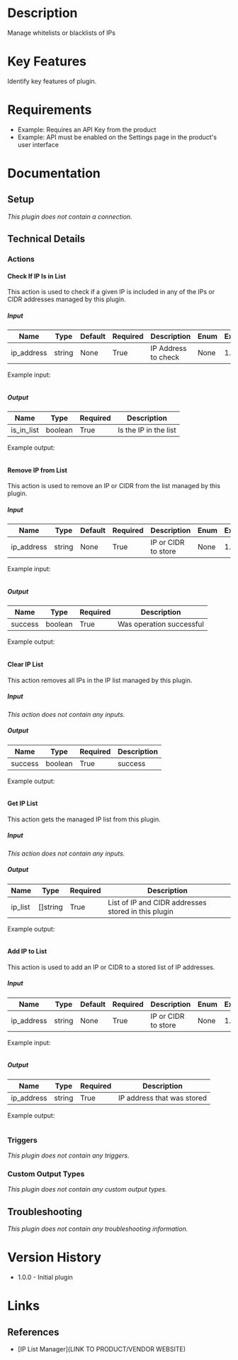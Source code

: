 # Description

Manage whitelists or blacklists of IPs

# Key Features

Identify key features of plugin.

# Requirements

* Example: Requires an API Key from the product
* Example: API must be enabled on the Settings page in the product's user interface

# Documentation

## Setup

_This plugin does not contain a connection._

## Technical Details

### Actions

#### Check If IP Is in List

This action is used to check if a given IP is included in any of the IPs or CIDR addresses managed by this plugin.

##### Input

|Name|Type|Default|Required|Description|Enum|Example|
|----|----|-------|--------|-----------|----|-------|
|ip_address|string|None|True|IP Address to check|None|1.1.1.1|

Example input:

```
```

##### Output

|Name|Type|Required|Description|
|----|----|--------|-----------|
|is_in_list|boolean|True|Is the IP in the list|

Example output:

```
```

#### Remove IP from List

This action is used to remove an IP or CIDR from the list managed by this plugin.

##### Input

|Name|Type|Default|Required|Description|Enum|Example|
|----|----|-------|--------|-----------|----|-------|
|ip_address|string|None|True|IP or CIDR to store|None|1.1.1.1|

Example input:

```
```

##### Output

|Name|Type|Required|Description|
|----|----|--------|-----------|
|success|boolean|True|Was operation successful|

Example output:

```
```

#### Clear IP List

This action removes all IPs in the IP list managed by this plugin.

##### Input

_This action does not contain any inputs._

##### Output

|Name|Type|Required|Description|
|----|----|--------|-----------|
|success|boolean|True|success|

Example output:

```
```

#### Get IP List

This action gets the managed IP list from this plugin.

##### Input

_This action does not contain any inputs._

##### Output

|Name|Type|Required|Description|
|----|----|--------|-----------|
|ip_list|[]string|True|List of IP and CIDR addresses stored in this plugin|

Example output:

```
```

#### Add IP to List

This action is used to add an IP or CIDR to a stored list of IP addresses.

##### Input

|Name|Type|Default|Required|Description|Enum|Example|
|----|----|-------|--------|-----------|----|-------|
|ip_address|string|None|True|IP or CIDR to store|None|1.1.1.1|

Example input:

```
```

##### Output

|Name|Type|Required|Description|
|----|----|--------|-----------|
|ip_address|string|True|IP address that was stored|

Example output:

```
```

### Triggers

_This plugin does not contain any triggers._

### Custom Output Types

_This plugin does not contain any custom output types._
## Troubleshooting

_This plugin does not contain any troubleshooting information._

# Version History

* 1.0.0 - Initial plugin

# Links

## References

* [IP List Manager](LINK TO PRODUCT/VENDOR WEBSITE)
